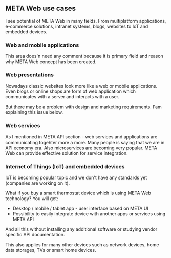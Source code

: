 ## META Web use cases

I see potential of META Web in many fields. From multiplatform applications, e-commerce solutions, intranet systems, blogs, websites to IoT and embedded devices.

### Web and mobile applications

This area does'n need any comment because it is primary field and reason why META Web concept has been created.

### Web presentations

Nowadays classic websites look more like a web or mobile applications. Even blogs or online shops are form of web application which communicates with a server and interacts with a user.

But there may be a problem with design and marketing requirements. I'am explaining this issue below.

### Web services

As I mentioned in META API section - web services and applications are communicating togehter more a more. Many people is saying that we are in API economy era. Also microservices are becoming very popular. META Web can provide effective solution for service integration.

### Internet of Things (IoT) and embedded devices

IoT is becoming popular topic and we don't have any standards yet (companies are working on it).

What if you buy a smart thermostat device which is using META Web technology? You will get:

- Desktop / mobile / tablet app - user interface based on META UI
- Possibility to easily integrate device with another apps or services using META API

And all this without installing any additional software or studying vendor specific API documentation.

This also applies for many other devices such as network devices, home data storages, TVs or smart home devices.